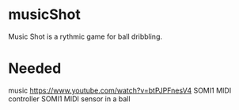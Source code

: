 # musicShot
Music Shot is a rythmic game for ball dribbling.

# Needed
music https://www.youtube.com/watch?v=btPJPFnesV4
SOMI1 MIDI controller
SOMI1 MIDI sensor in a ball
